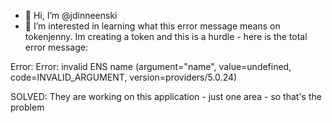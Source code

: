 - 👋 Hi, I’m @jdinneenski
- 👀 I’m interested in learning what this error message means on tokenjenny. Im creating a token and this is a hurdle - here is the total error message:

Error: Error: invalid ENS name (argument="name", value=undefined, code=INVALID_ARGUMENT, version=providers/5.0.24)


SOLVED: They are working on this application - just one area - so that's the problem

<!---
jdinneenski/jdinneenski is a ✨ special ✨ repository because its `README.md` (this file) appears on your GitHub profile.
You can click the Preview link to take a look at your changes.
--->
